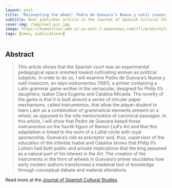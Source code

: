```yaml
---
layout: post
title: "Reinventing the wheel: Pedro de Guevara’s Nueva y sutil invencion as pedagogical technology" 
subtitle: Noel publishes article in the Journal of Spanish Cultural Studies  
cover-img: /img/noel-pic.jpg
image: https://humanities-web.s3.us-east-2.amazonaws.com/rll/prod/styles/square_image_large/s3/2019-08/IMG_5172.jpg
tags: [news, publications]
---
```


## Abstract

> This article shows that the Spanish court was an experimental pedagogical space oriented toward cultivating women as political subjects. In order to do so, I will examine Pedro de Guevara’s Nueva y sutil invencion, en seys instrumentos (1581), a primer containing a Latin grammar game written in the vernacular, designed for Philip II’s daughters, Isabel Clara Eugenia and Catalina Micaela. The novelty of the game is that it is built around a series of circular paper mechanisms, called instrumentos, that allow the player-student to learn Latin as a combination of grammatical elements present on a wheel, as opposed to the rote memorization of canonical passages. In this article, I will show that Pedro de Guevara based these instrumentos on the fourth figure of Ramon Llull’s Art and that this adaptation is linked to the work of a Lullist circle with royal sponsorship. Guevara’s role as preceptor and, thus, supervisor of the education of the infantas Isabel and Catalina shows that Philip II’s Lullism had both public and private implications that the king assumed as a natural part of his interest in the Art. The creation of the instruments in the form of wheels in Guevara’s primer elucidates how early modern authors transformed a medieval tool of knowledge through conceptual debate and material alterations.

Read more at the [Journal of Spanish Cultural Studies](https://www.tandfonline.com/doi/abs/10.1080/14636204.2020.1801282?journalCode=cjsc20).
